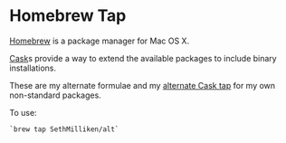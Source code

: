 Homebrew Tap
========
[Homebrew](http://brew.sh/) is a package manager for Mac OS X.

[Cask](http://caskroom.io/)s provide a way to extend the available packages to
include binary installations.

These are my alternate formulae and my [alternate Cask
tap](https://github.com/caskroom/homebrew-cask/blob/master/doc/alternate_cask_taps.md)
for my own non-standard packages.

To use:

    `brew tap SethMilliken/alt`
